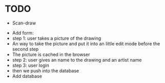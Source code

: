 # TODO

* Scan-draw
- Add form:
 - step 1: user takes a picture of the drawing
  - An way to take the picture and put it into an little edit mode before the second step
  - The picture is cached in the browser 
 - step 2: user gives an name to the drawing and an artist name
 - step 3: user login
  - then we push into the database
- Add database

